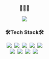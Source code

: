 <h3 align="center">
  🌝🌝🌝
</h3>

<p align="center">
  <img src="https://user-images.githubusercontent.com/55904021/125911713-c6bff8e5-9150-4fab-b092-f3af985367c0.png"/>
</p>

<h3 align="center">🛠Tech Stack🛠</h3>
<p align="center">
  <img src="https://img.shields.io/badge/JAVA-%23007396?style=flat-square&logo=JAVA&logoColor=white"/>&nbsp;
  <img src="https://img.shields.io/badge/C-%23a8b9cc?style=flat-square&logo=C&logoColor=black"/>&nbsp;
  <img src="https://img.shields.io/badge/HTML-%23e34f26?style=flat-square&logo=HTML5&logoColor=white"/>&nbsp;
  <img src="https://img.shields.io/badge/CSS-%231572b6?style=flat-square&logo=CSS3&logoColor=white"/>&nbsp;
  <img src="https://img.shields.io/badge/GO-%2300add8?style=flat-square&logo=GO&logoColor=white"/><br>
  <img src="https://img.shields.io/badge/JavaScript-%23f7df1e?style=flat-square&logo=JavaScript&logoColor=black"/>&nbsp;
  <img src="https://img.shields.io/badge/Spring-%236db33f?style=flat-square&logo=SPRING&logoColor=white"/>&nbsp;
  <img src="https://img.shields.io/badge/Eclipse-%232c2255?style=flat-square&logo=Eclipse%20IDE&logoColor=white"/>&nbsp;
  <img src="https://img.shields.io/badge/MySQL-%234479a1?style=flat-square&logo=MySQL&logoColor=white"/>&nbsp;
</p>


<!--
**tjshee39/tjshee39** is a ✨ _special_ ✨ repository because its `README.md` (this file) appears on your GitHub profile.

Here are some ideas to get you started:

- 🔭 I’m currently working on ...
- 🌱 I’m currently learning ...
- 👯 I’m looking to collaborate on ...
- 🤔 I’m looking for help with ...
- 💬 Ask me about ...
- 📫 How to reach me: ...
- 😄 Pronouns: ...
- ⚡ Fun fact: ...
-->
